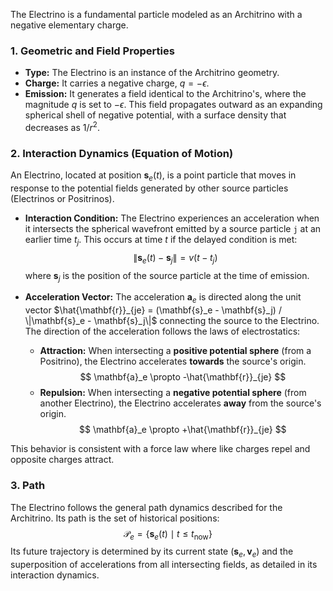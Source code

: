 The Electrino is a fundamental particle modeled as an Architrino with a negative elementary charge.

### **1. Geometric and Field Properties**

-   **Type:** The Electrino is an instance of the Architrino geometry.
-   **Charge:** It carries a negative charge, $q = -\epsilon$.
-   **Emission:** It generates a field identical to the Architrino's, where the magnitude $q$ is set to $-\epsilon$. This field propagates outward as an expanding spherical shell of negative potential, with a surface density that decreases as $1/r^2$.

### **2. Interaction Dynamics (Equation of Motion)**

An Electrino, located at position $\mathbf{s}_e(t)$, is a point particle that moves in response to the potential fields generated by other source particles (Electrinos or Positrinos).

-   **Interaction Condition:** The Electrino experiences an acceleration when it intersects the spherical wavefront emitted by a source particle `j` at an earlier time $t_j$. This occurs at time $t$ if the delayed condition is met:
    $$
    \|\mathbf{s}_e(t) - \mathbf{s}_j\| = v(t - t_j)
    $$
    where $\mathbf{s}_j$ is the position of the source particle at the time of emission.

-   **Acceleration Vector:** The acceleration $\mathbf{a}_e$ is directed along the unit vector $\hat{\mathbf{r}}_{je} = (\mathbf{s}_e - \mathbf{s}_j) / \|\mathbf{s}_e - \mathbf{s}_j\|$ connecting the source to the Electrino. The direction of the acceleration follows the laws of electrostatics:
    -   **Attraction:** When intersecting a **positive potential sphere** (from a Positrino), the Electrino accelerates **towards** the source's origin.
        $$
        \mathbf{a}_e \propto -\hat{\mathbf{r}}_{je}
        $$
    -   **Repulsion:** When intersecting a **negative potential sphere** (from another Electrino), the Electrino accelerates **away** from the source's origin.
        $$
        \mathbf{a}_e \propto +\hat{\mathbf{r}}_{je}
        $$

This behavior is consistent with a force law where like charges repel and opposite charges attract.

### **3. Path**

The Electrino follows the general path dynamics described for the Architrino. Its path is the set of historical positions:
$$
\mathcal{P}_e = \{ \mathbf{s}_e(t) \mid t \le t_{\text{now}} \}
$$
Its future trajectory is determined by its current state $(\mathbf{s}_e, \mathbf{v}_e)$ and the superposition of accelerations from all intersecting fields, as detailed in its interaction dynamics.
